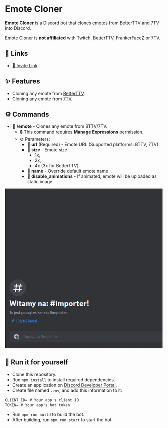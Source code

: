 # Emote Cloner
**Emote Cloner** is a Discord bot that clones emotes from BetterTTV and 7TV into Discord.

Emote Cloner is **not affiliated** with Twitch, BetterTTV, FrankerFaceZ or 7TV.

## 🔗 Links
- [🤖 Invite Link](https://discord.com/api/oauth2/authorize?client_id=1163079809719611413&permissions=8799314249792&scope=bot)

## ✨ Features
- Cloning any emote from [BetterTTV](https://betterttv.com).
- Cloning any emote from [7TV](https://7tv.app).

## ⚙️ Commands
- 🔧 **/emote** - Clones any emote from BTTV/7TV.
  - 🔒 This command requires **Manage Expressions** permission.
  - ⚙️ Parameters:
    - 🔗 **url** (Required) - Emote URL (Supported platforms: BTTV, 7TV)
    - 🔼 **size** - Emote size
      - 1x,
      - 2x,
      - 4x (3x for BetterTTV)
    - 📝 **name** - Override default emote name
    - 🛑 **disable_animations** - If animated, emote will be uploaded as static image

![/emote Usage example](.github/example1.gif)

## 🚀 Run it for yourself
- Clone this repository. 
- Run `npm install` to install required dependencies.
- Create an application on [Discord Developer Portal](https://discord.com/developers/applications).
- Create file named `.env`, and add this information to it:
```dotenv
CLIENT_ID= # Your app's client ID
TOKEN= # Your app's bot token
```
- Run `npm run build` to build the bot.
- After building, run `npm run start` to start the bot.